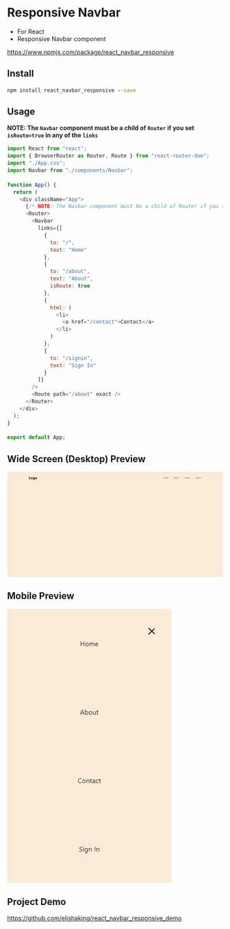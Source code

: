 # Responsive Navbar

- For React
- Responsive Navbar component

https://www.npmjs.com/package/react_navbar_responsive

## Install

```cmd
npm install react_navbar_responsive --save
```

## Usage

**NOTE: The `Navbar` component must be a child of `Router` if you set `isRoute=true` in any of the `links`**

```javascript
import React from "react";
import { BrowserRouter as Router, Route } from "react-router-dom";
import "./App.css";
import Navbar from "./components/Navbar";

function App() {
  return (
    <div className="App">
      {/* NOTE: The Navbar component must be a child of Router if you set isRoute=true in any of the links */}
      <Router>
        <Navbar
          links={[
            {
              to: "/",
              text: "Home"
            },
            {
              to: "/about",
              text: "About",
              isRoute: true
            },
            {
              html: (
                <li>
                  <a href="/contact">Contact</a>
                </li>
              )
            },
            {
              to: "/signin",
              text: "Sign In"
            }
          ]}
        />
        <Route path="/about" exact />
      </Router>
    </div>
  );
}

export default App;
```

## Wide Screen (Desktop) Preview

![Alt text](./desktop.png "Desktop")

## Mobile Preview

![Alt text](./mobile.png "Mobile")

## Project Demo

https://github.com/elishaking/react_navbar_responsive_demo
